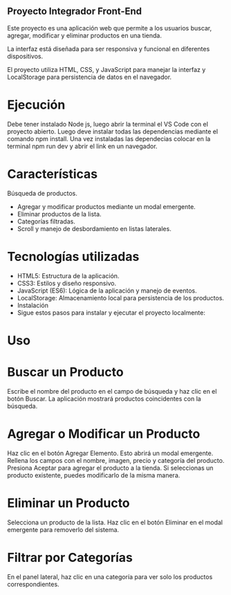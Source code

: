 ## Proyecto Integrador Front-End
Este proyecto es una aplicación web que permite a los usuarios buscar, agregar, modificar y eliminar productos en una tienda. 

La interfaz está diseñada para ser responsiva y funcional en diferentes dispositivos. 

El proyecto utiliza HTML, CSS, y JavaScript para manejar la interfaz y LocalStorage para persistencia de datos en el navegador.

# Ejecución
Debe tener instalado Node js, luego abrir la terminal el VS Code con el proyecto abierto.
Luego deve instalar todas las dependencias mediante el comando npm install.
Una vez instaladas las dependecias colocar en la terminal npm run dev y abrir el link en un navegador.

# Características
Búsqueda de productos.

- Agregar y modificar productos mediante un modal emergente.
- Eliminar productos de la lista.
- Categorías filtradas.
- Scroll y manejo de desbordamiento en listas laterales.

# Tecnologías utilizadas
- HTML5: Estructura de la aplicación.
- CSS3: Estilos y diseño responsivo.
- JavaScript (ES6): Lógica de la aplicación y manejo de eventos.
- LocalStorage: Almacenamiento local para persistencia de los productos.
- Instalación
- Sigue estos pasos para instalar y ejecutar el proyecto localmente:

# Uso

# Buscar un Producto
Escribe el nombre del producto en el campo de búsqueda y haz clic en el botón Buscar.
La aplicación mostrará productos coincidentes con la búsqueda.
# Agregar o Modificar un Producto
Haz clic en el botón Agregar Elemento. Esto abrirá un modal emergente.
Rellena los campos con el nombre, imagen, precio y categoría del producto.
Presiona Aceptar para agregar el producto a la tienda.
Si seleccionas un producto existente, puedes modificarlo de la misma manera.
# Eliminar un Producto
Selecciona un producto de la lista.
Haz clic en el botón Eliminar en el modal emergente para removerlo del sistema.
# Filtrar por Categorías
En el panel lateral, haz clic en una categoría para ver solo los productos correspondientes.
